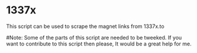 # 1337x
This script can be used to scrape the magnet links from 1337x.to


#Note:
Some of the parts of this script are needed to be tweeked. If you want to contribute to this script then please, It would be a great help for me.
